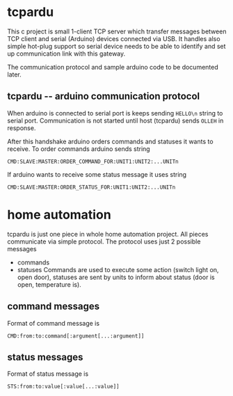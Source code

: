 # tcpardu
This c project is small 1-client TCP server which transfer messages between TCP client and serial (Arduino) devices connected via USB. It handles also simple hot-plug support so serial device needs to be able to identify and set up communication link with this gateway.

The communication protocol and sample arduino code to be documented later.

## tcpardu -- arduino communication protocol
When arduino is connected to serial port is keeps sending `HELLO\n` string to serial port. Communication is not started until host (tcpardu) sends `OLLEH` in response.

After this handshake arduino orders commands and statuses it wants to receive. To order commands arduino sends string
```
CMD:SLAVE:MASTER:ORDER_COMMAND_FOR:UNIT1:UNIT2:...UNITn
```
If arduino wants to receive some status message it uses string
```
CMD:SLAVE:MASTER:ORDER_STATUS_FOR:UNIT1:UNIT2:...UNITn
```

# home automation
tcpardu is just one piece in whole home automation project. All pieces communicate via simple protocol. The protocol uses just 2 possible messages
- commands
- statuses
Commands are used to execute some action (switch light on, open door), statuses are sent by units to inform about status (door is open, temperature is).

## command messages
Format of command message is
```
CMD:from:to:command[:argument[...:argument]]
```

## status messages
Format of status message is
```
STS:from:to:value[:value[...:value]]
```
